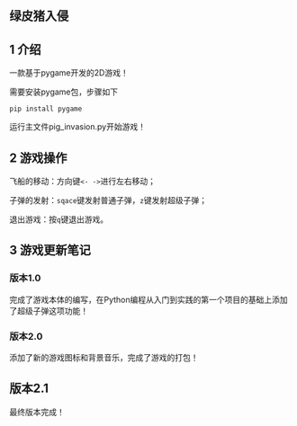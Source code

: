 ## 绿皮猪入侵

## 1 介绍

一款基于pygame开发的2D游戏！

需要安装pygame包，步骤如下

```
pip install pygame
```

运行主文件pig_invasion.py开始游戏！

## 2 游戏操作

飞船的移动：方向键`<- ->`进行左右移动；

子弹的发射：`sqace`键发射普通子弹，`z`键发射超级子弹；

退出游戏：按`q`键退出游戏。

## 3 游戏更新笔记

### 版本1.0

完成了游戏本体的编写，在Python编程从入门到实践的第一个项目的基础上添加了超级子弹这项功能！

### 版本2.0

添加了新的游戏图标和背景音乐，完成了游戏的打包！

## 版本2.1

最终版本完成！
